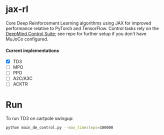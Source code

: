 # jax-rl

Core Deep Reinforcement Learning algorithms using JAX for improved performance relative to PyTorch and TensorFlow. Control tasks rely on the [DeepMind Control Suite](https://github.com/deepmind/dm_control); see repo for further setup if you don't have MuJoCo configured.

#### Current implementations

- [x] TD3
- [ ] MPO
- [ ] PPO
- [ ] A2C/A3C
- [ ] ACKTR

# Run

To run TD3 on cartpole swingup:

```bash
python main_dm_control.py --max_timesteps=100000
```
